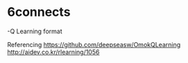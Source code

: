 # 6connects

-Q Learning format

Referencing 
https://github.com/deepseasw/OmokQLearning
http://aidev.co.kr/rlearning/1056
